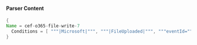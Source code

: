 #### Parser Content
```Java
{
Name = cef-o365-file-write-7
  Conditions = [ """|Microsoft|""", """|FileUploaded|""", """eventId=""" ]
}
```